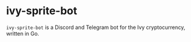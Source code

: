 # ivy-sprite-bot

`ivy-sprite-bot` is a Discord and Telegram bot for the Ivy cryptocurrency, written in Go.
